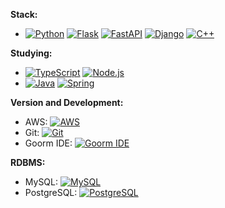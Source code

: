 **Stack:**
- [![Python](https://img.shields.io/badge/Python-blue?style=flat-square&logo=python&logoColor=white)](https://www.python.org/) [![Flask](https://img.shields.io/badge/Flask-black?style=flat-square&logo=flask&logoColor=white)](https://flask.palletsprojects.com/) [![FastAPI](https://img.shields.io/badge/FastAPI-teal?style=flat-square&logo=fastapi&logoColor=white)](https://fastapi.tiangolo.com/) [![Django](https://img.shields.io/badge/Django-green?style=flat-square&logo=django&logoColor=white)](https://www.djangoproject.com/) [![C++](https://img.shields.io/badge/C++-00599C?style=flat-square&logo=c%2B%2B&logoColor=white)](https://en.wikipedia.org/wiki/C%2B%2B)

**Studying:**
- [![TypeScript](https://img.shields.io/badge/TypeScript-blue?style=flat-square&logo=typescript&logoColor=white)](https://www.typescriptlang.org/) [![Node.js](https://img.shields.io/badge/Node.js-green?style=flat-square&logo=node.js&logoColor=white)](https://nodejs.org/)
- [![Java](https://img.shields.io/badge/Java-red?style=flat-square&logo=java&logoColor=white)](https://www.oracle.com/java/) [![Spring](https://img.shields.io/badge/Spring-green?style=flat-square&logo=spring&logoColor=white)](https://spring.io/)

**Version and Development:**
- AWS: [![AWS](https://img.shields.io/badge/AWS-orange?style=flat-square&logo=amazon-aws&logoColor=white)](https://aws.amazon.com/)
- Git: [![Git](https://img.shields.io/badge/Git-lightgrey?style=flat-square&logo=git&logoColor=white)](https://git-scm.com/)
- Goorm IDE: [![Goorm IDE](https://img.shields.io/badge/Goorm%20IDE-lightblue?style=flat-square)](https://ide.goorm.io/)

**RDBMS:**
- MySQL: [![MySQL](https://img.shields.io/badge/MySQL-blue?style=flat-square&logo=mysql&logoColor=white)](https://www.mysql.com/)
- PostgreSQL: [![PostgreSQL](https://img.shields.io/badge/PostgreSQL-blue?style=flat-square&logo=postgresql&logoColor=white)](https://www.postgresql.org/)
